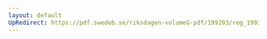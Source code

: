 ```yaml
---
layout: default
UpRedirect: https://pdf.swedeb.se/riksdagen-volumeG-pdf/199293/reg_199293_JuU/reg_199293_JuU_0002.pdf
---
```

